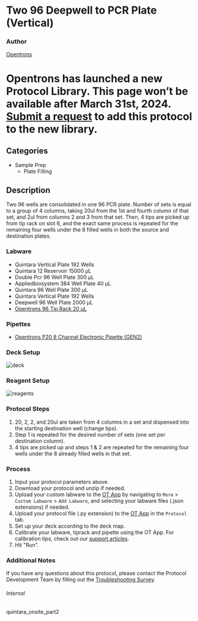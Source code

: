 # Two 96 Deepwell to PCR Plate (Vertical)


### Author
[Opentrons](https://opentrons.com/)



# Opentrons has launched a new Protocol Library. This page won’t be available after March 31st, 2024. [Submit a request](https://docs.google.com/forms/d/e/1FAIpQLSdYYp9QCKow4nn0KlCVsMS3HX0eJ0N9O7-erajKvcpT0lWbSg/viewform) to add this protocol to the new library.

## Categories
* Sample Prep
	* Plate Filling


## Description
Two 96 wells are consolidated in one 96 PCR plate. Number of sets is equal to a group of 4 columns, taking 20ul from the 1st and fourth column of that set, and 2ul from columns 2 and 3 from that set. Then, 4 tips are picked up from tip rack on slot 6, and the exact same process is repeated for the remaining four wells under the 8 filled wells in both the source and destination plates.


### Labware
* Quintara Vertical Plate 192 Wells
* Quintara 12 Reservoir 15000 µL
* Double Pcr 96 Well Plate 300 µL
* Appliedbiosystem 384 Well Plate 40 µL
* Quintara 96 Well Plate 300 µL
* Quintara Vertical Plate 192 Wells
* Deepwell 96 Well Plate 2000 µL
* [Opentrons 96 Tip Rack 20 µL](https://shop.opentrons.com/collections/opentrons-tips/products/opentrons-10ul-tips)


### Pipettes
* [Opentrons P20 8 Channel Electronic Pipette (GEN2)](https://shop.opentrons.com/8-channel-electronic-pipette/)


### Deck Setup
![deck](https://opentrons-protocol-library-website.s3.amazonaws.com/custom-README-images/quintara_onsite_part2/deck.png)


### Reagent Setup
![reagents](https://opentrons-protocol-library-website.s3.amazonaws.com/custom-README-images/quintara-onsite/pt2/deck.png)


### Protocol Steps
1. 20, 2, 2, and 20ul are taken from 4 columns in a set and dispensed into the starting destination well (change tips).
2. Step 1 is repeated for the desired number of sets (one set per destination column).
3. 4 tips are picked up and steps 1 & 2 are repeated for the remaining four wells under the 8 already filled wells in that set.


### Process
1. Input your protocol parameters above.
2. Download your protocol and unzip if needed.
3. Upload your custom labware to the [OT App](https://opentrons.com/ot-app) by navigating to `More` > `Custom Labware` > `Add Labware`, and selecting your labware files (.json extensions) if needed.
4. Upload your protocol file (.py extension) to the [OT App](https://opentrons.com/ot-app) in the `Protocol` tab.
5. Set up your deck according to the deck map.
6. Calibrate your labware, tiprack and pipette using the OT App. For calibration tips, check out our [support articles](https://support.opentrons.com/en/collections/1559720-guide-for-getting-started-with-the-ot-2).
7. Hit "Run".


### Additional Notes
If you have any questions about this protocol, please contact the Protocol Development Team by filling out the [Troubleshooting Survey](https://protocol-troubleshooting.paperform.co/).


###### Internal
quintara_onsite_part2
